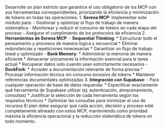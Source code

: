 Desarrolle un plan estricto que garantice el uso obligatorio de los MCP con sus herramientas correspondientes, priorizando la eficiencia y minimización de tokens en todas las operaciones: 1. **Serena MCP**: Implementar este módulo para: - Gestionar y optimizar el flujo de trabajo de manera sistemática - Monitorear y reducir el consumo de tokens en cada etapa del proceso - Asegurar el cumplimiento de los protocolos de eficiencia 2. **Herramientas de Serena MCP**: - **Sequential Thinking**: * Estructurar todo el pensamiento y procesos de manera lógica y secuencial * Eliminar redundancias y repeticiones innecesarias * Garantizar un flujo de trabajo lineal y optimizado - **Bank Memory**: * Administrar la memoria de manera eficiente * Almacenar únicamente la información esencial para la tarea actual * Recuperar datos solo cuando sean estrictamente necesarios - **DockFork**: * Acceder a documentación relevante de forma precisa * Procesar información técnica sin consumo excesivo de tokens * Mantener referencias documentales optimizadas 3. **Integración con Supabase**: - Para cualquier operación de base de datos requerida: * Especificar exactamente qué herramienta de Supabase utilizar (ej: autenticación, almacenamiento, consultas) * Justificar la selección de cada herramienta según los requisitos técnicos * Optimizar las consultas para minimizar el uso de recursos El plan debe asegurar que cada acción, decisión y proceso esté completamente alineado con estos MCP, manteniendo como prioridad máxima la eficiencia operacional y la reducción sistemática de tokens en todo momento.
